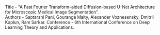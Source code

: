 Title - "A Fast Fourier Transform-aided Diffusion-based U-Net Architecture for Microscopic Medical Image Segmentation". <br />
Authors - Saptarshi Pani, Gouranga Maity, Alexander Voznesensky, Dmitrii Kaplun, Ram Sarkar.
Conference - 6th International Conference on Deep Learning Theory and Applications.
